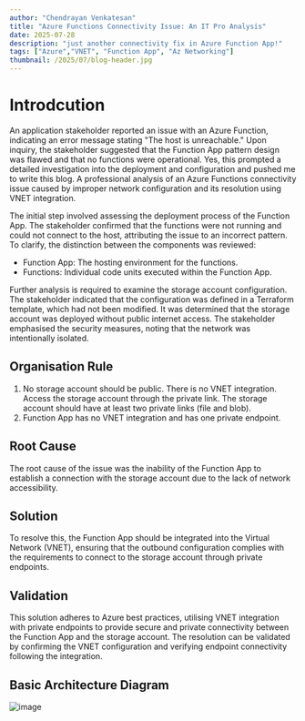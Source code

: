 ```yaml
---
author: "Chendrayan Venkatesan"
title: "Azure Functions Connectivity Issue: An IT Pro Analysis"
date: 2025-07-28
description: "just another connectivity fix in Azure Function App!"
tags: ["Azure","VNET", "Function App", "Az Networking"]
thumbnail: /2025/07/blog-header.jpg
---
```


# Introdcution 

An application stakeholder reported an issue with an Azure Function, indicating an error message stating "The host is unreachable." Upon inquiry, the stakeholder suggested that the Function App pattern design was flawed and that no functions were operational. Yes, this prompted a detailed investigation into the deployment and configuration and pushed me to write this blog. 
A professional analysis of an Azure Functions connectivity issue caused by improper network configuration and its resolution using VNET integration.

The initial step involved assessing the deployment process of the Function App. The stakeholder confirmed that the functions were not running and could not connect to the host, attributing the issue to an incorrect pattern. To clarify, the distinction between the components was reviewed:

- Function App: The hosting environment for the functions.
- Functions: Individual code units executed within the Function App.  

Further analysis is required to examine the storage account configuration. The stakeholder indicated that the configuration was defined in a Terraform template, which had not been modified. It was determined that the storage account was deployed without public internet access. The stakeholder emphasised the security measures, noting that the network was intentionally isolated.

## Organisation Rule

1. No storage account should be public. There is no VNET integration. Access the storage account through the private link. The storage account should have at least two private links (file and blob).   
2. Function App has no VNET integration and has one private endpoint.  

## Root Cause

The root cause of the issue was the inability of the Function App to establish a connection with the storage account due to the lack of network accessibility.

## Solution

To resolve this, the Function App should be integrated into the Virtual Network (VNET), ensuring that the outbound configuration complies with the requirements to connect to the storage account through private endpoints.

## Validation

This solution adheres to Azure best practices, utilising VNET integration with private endpoints to provide secure and private connectivity between the Function App and the storage account. The resolution can be validated by confirming the VNET configuration and verifying endpoint connectivity following the integration.

## Basic Architecture Diagram

![image](/2025/07/Pattern.png)

